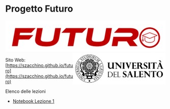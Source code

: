 <!-- .slide: class="cosa-impareremo hidden-h1 h1-fontsize-30 h1-align-left shape" data-background-image="./sfondi/Cosa Impareremo.webp" data-background-size="contain" -->
# Progetto Futuro

<img src="futuro.png" style="height:100px"><img src="unisalento-black.png" style="height:100px; float:right">

Sito Web: [https://szacchino.github.io/futuro](https://szacchino.github.io/futuro)

Elenco delle lezioni
<ul>
    <li><a href="https://colab.research.google.com/drive/1mq1-Qb-WKtdJrPWUowC4USe5SwkKzWl7?usp=sharing" target="_blank">Notebook Lezione 1</a>
</li>
</ul>
<!-- - [Lezione 1](Lezione1.html) -->
